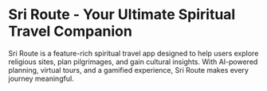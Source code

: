 # Sri Route - Your Ultimate Spiritual Travel Companion 
Sri Route is a feature-rich spiritual travel app designed to help users explore religious sites, plan pilgrimages, and gain cultural insights. With AI-powered planning, virtual tours, and a gamified experience, Sri Route makes every journey meaningful.
